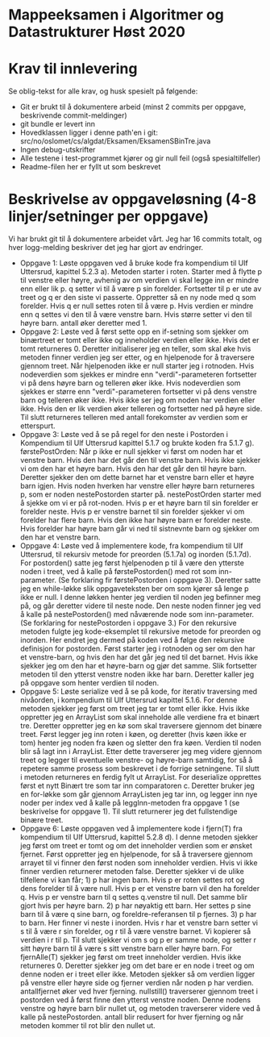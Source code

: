 # Mappeeksamen i Algoritmer og Datastrukturer Høst 2020

# Krav til innlevering

Se oblig-tekst for alle krav, og husk spesielt på følgende:

* Git er brukt til å dokumentere arbeid (minst 2 commits per oppgave, beskrivende commit-meldinger)	
* git bundle er levert inn
* Hovedklassen ligger i denne path'en i git: src/no/oslomet/cs/algdat/Eksamen/EksamenSBinTre.java
* Ingen debug-utskrifter
* Alle testene i test-programmet kjører og gir null feil (også spesialtilfeller)
* Readme-filen her er fyllt ut som beskrevet


# Beskrivelse av oppgaveløsning (4-8 linjer/setninger per oppgave)

Vi har brukt git til å dokumentere arbeidet vårt. Jeg har 16 commits totalt, og hver logg-melding beskriver det jeg har gjort av endringer.

* Oppgave 1: Løste oppgaven ved å bruke kode fra kompendium til Ulf Uttersrud, kapittel 5.2.3 a). Metoden starter i roten. Starter med å flytte p til venstre eller høyre, avhenig av om verdien vi skal legge inn er mindre enn eller lik p. q setter vi til å være p sin forelder.
             Fortsetter til p er ute av treet og q er den siste vi passerte. Oppretter så en ny node med q som forelder. Hvis q er null settes roten til å være p. Hvis verdien er mindre enn q settes vi den til å være venstre barn. Hvis større setter vi den til høyre barn. antall øker deretter med 1.
* Oppgave 2: Løste ved å først sette opp en if-setning som sjekker om binærtreet er tomt eller ikke og inneholder verdien eller ikke. Hvis det er tomt returneres 0.
             Deretter initialiserer jeg en teller, som skal øke hvis metoden finner verdien jeg ser etter, og en hjelpenode for å traversere gjennom treet.
             Når hjelpenoden ikke er null starter jeg i rotnoden. 
             Hvis nodeverdien som sjekkes er mindre enn "verdi"-parameteren fortsetter vi på dens høyre barn og telleren øker ikke.
             Hvis nodeverdien som sjekkes er større enn "verdi"-parameteren fortsetter vi på dens venstre barn og telleren øker ikke.
             Hvis ikke ser jeg om noden har verdien eller ikke. Hvis den er lik verdien øker telleren og fortsetter ned på høyre side.
             Til slutt returneres telleren med antall forekomster av verdien som er etterspurt. 
* Oppgave 3: Løste ved å se på regel for den neste i Postorden i Kompendium til Ulf Uttersrud kapittel 5.1.7 og brukte koden fra 5.1.7 g).
             førstePostOrden: Når p ikke er null sjekker vi først om noden har et venstre barn. Hvis den har det går den til venstre barn. 
             Hvis ikke sjekker vi om den har et høyre barn. Hvis den har det går den til høyre barn. Deretter sjekker den om dette barnet har et venstre barn eller et høyre barn igjen.
             Hvis noden hverken har venstre eller høyre barn returneres p, som er noden nestePostorden starter på. 
             nestePostOrden starter med å sjekke om vi er på rot-noden. Hvis p er et høyre barn til sin forelder er forelder neste.
             Hvis p er venstre barnet til sin forelder sjekker vi om forelder har flere barn. Hvis den ikke har høyre barn er forelder neste.
             Hvis forelder har høyre barn går vi ned til sistnevnte barn og sjekker om den har et venstre barn.
* Oppgave 4: Løste ved å implementere kode, fra kompendium til Ulf Uttersrud, til rekursiv metode for preorden (5.1.7a) og inorden (5.1.7d). 
             For postorden() satte jeg først hjelpenoden p til å være den ytterste noden i treet, ved å kalle på førstePostorden() med rot som inn-parameter. (Se forklaring fir førstePostorden i oppgave 3).
             Deretter satte jeg en while-løkke slik oppgaveteksten ber om som kjører så lenge p ikke er null. 
             I denne løkken henter jeg verdien til noden jeg befinner meg på, og går deretter videre til neste node.
             Den neste noden finner jeg ved å kalle på nestePostorden() med nåværende node som inn-parameter. (Se forklaring for nestePostorden i oppgave 3.)
             For den rekursive metoden fulgte jeg kode-eksemplet til rekursive metode for preorden og inorden. Her endret jeg dermed på koden ved å følge den rekursive definisjon for postorden.
             Først starter jeg i rotnoden og ser om den har et venstre-barn, og hvis den har det går jeg ned til det barnet. Hvis ikke sjekker jeg om den har et høyre-barn og gjør det samme.
             Slik fortsetter metoden til den ytterst venstre noden ikke har barn. Deretter kaller jeg på oppgave som henter verdien til noden.
* Oppgave 5: Løste serialize ved å se på kode, for iterativ traversing med nivåorden, i kompendium til Ulf Uttersrud kapittel 5.1.6.
             For denne metoden sjekker jeg først om treet jeg tar er tomt eller ikke. Hvis ikke oppretter jeg en ArrayList som skal inneholde alle verdiene fra et binært tre. 
             Deretter oppretter jeg en kø som skal traversere gjennom det binære treet. Først legger jeg inn roten i køen, og deretter (hvis køen ikke er tom) henter jeg noden fra køen og sletter den fra køen.
             Verdien til noden blir så lagt inn i ArrayList. Etter dette traverserer jeg meg videre gjennom treet og legger til eventuelle venstre- og høyre-barn samtidig, for så å repetere samme prosess som beskrevet i de forrige setningene.
             Til slutt i metoden returneres en ferdig fylt ut ArrayList.
             For deserialize opprettes først et nytt Binært tre som tar inn comparatoren c. Deretter bruker jeg en for-løkke som går gjennom ArrayListen jeg tar inn, og legger inn nye noder per index ved å kalle på leggInn-metoden fra oppgave 1 (se beskrivelse for oppgave 1).
             Til slutt returnerer jeg det fullstendige binære treet.
* Oppgave 6: Løste oppgaven ved å implementere kode i fjern(T) fra kompendium til Ulf Uttersrud, kapittel 5.2.8 d). 
             I denne metoden sjekker jeg først om treet er tomt og om det inneholder verdien som er ønsket fjernet. Først oppretter jeg en hjelpenode, for så å traversere gjennom arrayet til vi finner den først noden som inneholder verdien. Hvis vi ikke finner verdien returnerer metoden false.
             Deretter sjekker vi de ulike tilfellene vi kan får; 1) p har ingen barn. Hvis p er roten settes rot og dens forelder til å være null. Hvis p er et venstre barn vil den ha forelder q. Hvis p er venstre barn til q settes q.venstre til null. Det samme blir gjort hvis per høyre barn.
             2) p har nøyaktig ett barn. Her settes p sine barn til å være q sine barn, og foreldre-referansen til p fjernes. 3) p har to barn. Her finner vi neste i inorden. Hvis r har et venstre barn setter vi s til å være r sin forelder, og r til å være venstre barnet. Vi kopierer så verdien i r til p.
             Til slutt sjekker vi om s og p er samme node, og setter r sitt høyre barn til å være s sitt venstre barn eller høyre barn.
             For fjernAlle(T) sjekker jeg først om treet inneholder verdien. Hvis ikke returneres 0. Deretter sjekker jeg om det bare er en node i treet og om denne noden er i treet eller ikke. Metoden sjekker så om verdien ligger på venstre eller høyre side og fjerner verdien når noden p har verdien. antallfjernet øker ved hver fjerning.
             nullstill() traverserer gjennom treet i postorden ved å først finne den ytterst venstre noden. Denne nodens venstre og høyre barn blir nullet ut, og metoden traverserer videre ved å kalle på nestePostorden. antall blir redusert for hver fjerning og når metoden kommer til rot blir den nullet ut.